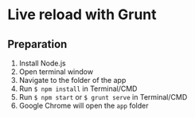 # Live reload with Grunt

## Preparation
1. Install Node.js
2. Open terminal window
3. Navigate to the folder of the app
4. Run `$ npm install` in Terminal/CMD
5. Run `$ npm start` or `$ grunt serve` in  Terminal/CMD
6. Google Chrome will open the `app` folder